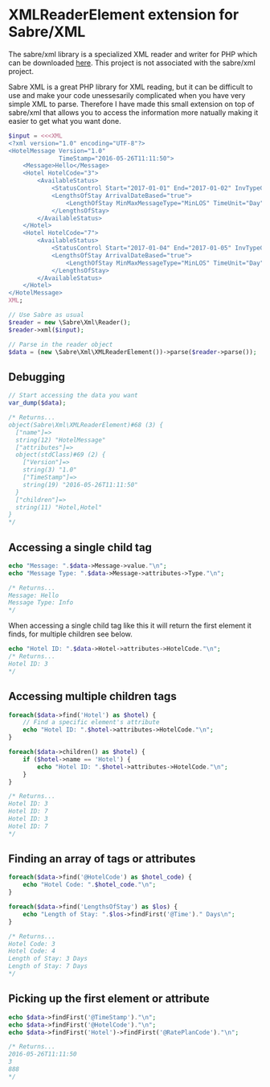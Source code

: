 XMLReaderElement extension for Sabre/XML
=========

The sabre/xml library is a specialized XML reader and writer for PHP which can be downloaded [here](http://sabre.io/xml/). This project is not associated with the sabre/xml project.

Sabre XML is a great PHP library for XML reading, but it can be difficult to use and make your code unessesarily complicated when you have very simple XML to parse. Therefore I have made this small extension on top of sabre/xml that allows you to access the information more natually making it easier to get what you want done.


```php
$input = <<<XML
<?xml version="1.0" encoding="UTF-8"?>
<HotelMessage Version="1.0"
              TimeStamp="2016-05-26T11:11:50">
    <Message>Hello</Message>
    <Hotel HotelCode="3">
        <AvailableStatus>
            <StatusControl Start="2017-01-01" End="2017-01-02" InvTypeCode="999" RatePlanCode="888" />
            <LengthsOfStay ArrivalDateBased="true">
                <LengthOfStay MinMaxMessageType="MinLOS" TimeUnit="Day" Time="3" />
            </LengthsOfStay>
        </AvailableStatus>
    </Hotel>
    <Hotel HotelCode="7">
        <AvailableStatus>
            <StatusControl Start="2017-01-04" End="2017-01-05" InvTypeCode="111" RatePlanCode="444" />
            <LengthsOfStay ArrivalDateBased="true">
                <LengthOfStay MinMaxMessageType="MinLOS" TimeUnit="Day" Time="7" />
            </LengthsOfStay>
        </AvailableStatus>
    </Hotel>
</HotelMessage>
XML;

// Use Sabre as usual
$reader = new \Sabre\Xml\Reader();
$reader->xml($input);

// Parse in the reader object
$data = (new \Sabre\Xml\XMLReaderElement())->parse($reader->parse());
```
## Debugging
```php
// Start accessing the data you want
var_dump($data);

/* Returns...
object(Sabre\Xml\XMLReaderElement)#68 (3) {
  ["name"]=>
  string(12) "HotelMessage"
  ["attributes"]=>
  object(stdClass)#69 (2) {
    ["Version"]=>
    string(3) "1.0"
    ["TimeStamp"]=>
    string(19) "2016-05-26T11:11:50"
  }
  ["children"]=>
  string(11) "Hotel,Hotel"
}
*/
```
## Accessing a single child tag

```php
echo "Message: ".$data->Message->value."\n";
echo "Message Type: ".$data->Message->attributes->Type."\n";

/* Returns...
Message: Hello
Message Type: Info
*/
```
When accessing a single child tag like this it will return the first element it finds, for multiple children see below.

```php
echo "Hotel ID: ".$data->Hotel->attributes->HotelCode."\n";
/* Returns...
Hotel ID: 3
*/

```


## Accessing multiple children tags
```php
foreach($data->find('Hotel') as $hotel) {
    // Find a specific element's attribute
    echo "Hotel ID: ".$hotel->attributes->HotelCode."\n";
}

foreach($data->children() as $hotel) {
    if ($hotel->name == 'Hotel') {
        echo "Hotel ID: ".$hotel->attributes->HotelCode."\n";
    }
}

/* Returns...
Hotel ID: 3
Hotel ID: 7
Hotel ID: 3
Hotel ID: 7
*/
```

## Finding an array of tags or attributes
```php
foreach($data->find('@HotelCode') as $hotel_code) {
    echo "Hotel Code: ".$hotel_code."\n";
}

foreach($data->find('LengthsOfStay') as $los) {
    echo "Length of Stay: ".$los->findFirst('@Time')." Days\n";
}

/* Returns...
Hotel Code: 3
Hotel Code: 4
Length of Stay: 3 Days
Length of Stay: 7 Days
*/
```

## Picking up the first element or attribute
```php
echo $data->findFirst('@TimeStamp')."\n";
echo $data->findFirst('@HotelCode')."\n";
echo $data->findFirst('Hotel')->findFirst('@RatePlanCode')."\n";

/* Returns...
2016-05-26T11:11:50
3
888
*/
```
